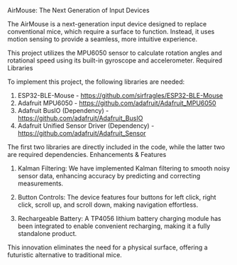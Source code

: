 AirMouse: The Next Generation of Input Devices

The AirMouse is a next-generation input device designed to replace conventional mice, which require a surface to function. Instead, it uses motion sensing to provide a seamless, more intuitive experience.

This project utilizes the MPU6050 sensor to calculate rotation angles and rotational speed using its built-in gyroscope and accelerometer.
Required Libraries

To implement this project, the following libraries are needed:

1. ESP32-BLE-Mouse - https://github.com/sirfragles/ESP32-BLE-Mouse
2. Adafruit MPU6050 - https://github.com/adafruit/Adafruit_MPU6050
3. Adafruit BusIO (Dependency) - https://github.com/adafruit/Adafruit_BusIO
4. Adafruit Unified Sensor Driver (Dependency) - https://github.com/adafruit/Adafruit_Sensor

The first two libraries are directly included in the code, while the latter two are required dependencies.
Enhancements & Features

1. Kalman Filtering: We have implemented Kalman filtering to smooth noisy sensor data, enhancing accuracy by        predicting and correcting measurements.

2. Button Controls: The device features four buttons for left click, right click, scroll up, and scroll down, making navigation effortless.

3. Rechargeable Battery: A TP4056 lithium battery charging module has been integrated to enable convenient recharging, making it a fully standalone product.

This innovation eliminates the need for a physical surface, offering a futuristic alternative to traditional mice.
